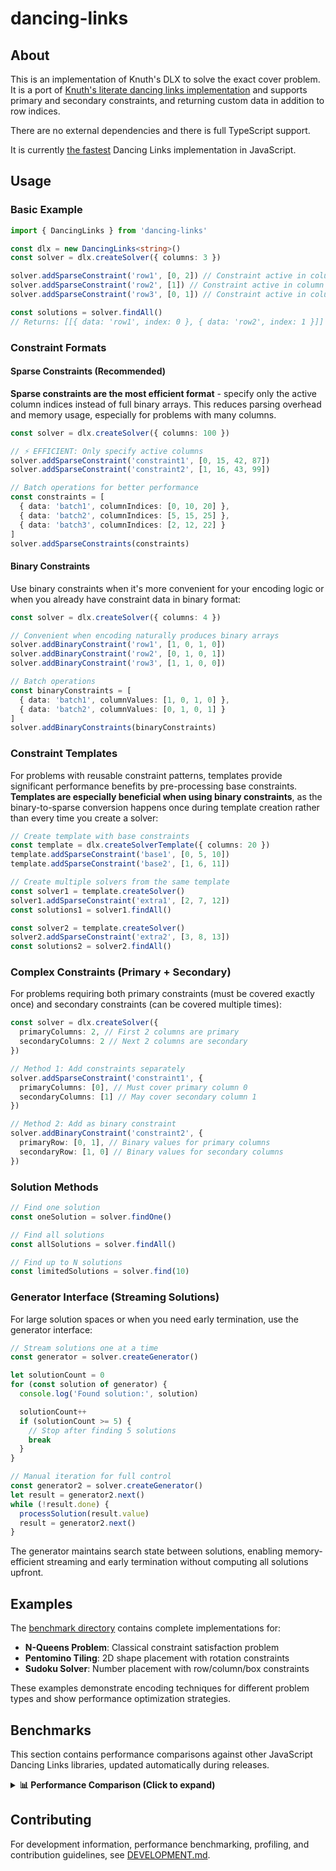 # dancing-links

## About

This is an implementation of Knuth's DLX to solve the exact cover problem.
It is a port of [Knuth's literate dancing links implementation](https://cs.stanford.edu/~knuth/programs/dance.w) and supports primary and secondary constraints, and returning custom data in addition to row indices.

There are no external dependencies and there is full TypeScript support.

It is currently [the fastest](#benchmarks) Dancing Links implementation in JavaScript.

## Usage

### Basic Example

```ts
import { DancingLinks } from 'dancing-links'

const dlx = new DancingLinks<string>()
const solver = dlx.createSolver({ columns: 3 })

solver.addSparseConstraint('row1', [0, 2]) // Constraint active in columns 0 and 2
solver.addSparseConstraint('row2', [1]) // Constraint active in column 1
solver.addSparseConstraint('row3', [0, 1]) // Constraint active in columns 0 and 1

const solutions = solver.findAll()
// Returns: [[{ data: 'row1', index: 0 }, { data: 'row2', index: 1 }]]
```

### Constraint Formats

#### Sparse Constraints (Recommended)

**Sparse constraints are the most efficient format** - specify only the active column indices instead of full binary arrays. This reduces parsing overhead and memory usage, especially for problems with many columns.

```ts
const solver = dlx.createSolver({ columns: 100 })

// ⚡ EFFICIENT: Only specify active columns
solver.addSparseConstraint('constraint1', [0, 15, 42, 87])
solver.addSparseConstraint('constraint2', [1, 16, 43, 99])

// Batch operations for better performance
const constraints = [
  { data: 'batch1', columnIndices: [0, 10, 20] },
  { data: 'batch2', columnIndices: [5, 15, 25] },
  { data: 'batch3', columnIndices: [2, 12, 22] }
]
solver.addSparseConstraints(constraints)
```

#### Binary Constraints

Use binary constraints when it's more convenient for your encoding logic or when you already have constraint data in binary format:

```ts
const solver = dlx.createSolver({ columns: 4 })

// Convenient when encoding naturally produces binary arrays
solver.addBinaryConstraint('row1', [1, 0, 1, 0])
solver.addBinaryConstraint('row2', [0, 1, 0, 1])
solver.addBinaryConstraint('row3', [1, 1, 0, 0])

// Batch operations
const binaryConstraints = [
  { data: 'batch1', columnValues: [1, 0, 1, 0] },
  { data: 'batch2', columnValues: [0, 1, 0, 1] }
]
solver.addBinaryConstraints(binaryConstraints)
```

### Constraint Templates

For problems with reusable constraint patterns, templates provide significant performance benefits by pre-processing base constraints. **Templates are especially beneficial when using binary constraints**, as the binary-to-sparse conversion happens once during template creation rather than every time you create a solver:

```ts
// Create template with base constraints
const template = dlx.createSolverTemplate({ columns: 20 })
template.addSparseConstraint('base1', [0, 5, 10])
template.addSparseConstraint('base2', [1, 6, 11])

// Create multiple solvers from the same template
const solver1 = template.createSolver()
solver1.addSparseConstraint('extra1', [2, 7, 12])
const solutions1 = solver1.findAll()

const solver2 = template.createSolver()
solver2.addSparseConstraint('extra2', [3, 8, 13])
const solutions2 = solver2.findAll()
```

### Complex Constraints (Primary + Secondary)

For problems requiring both primary constraints (must be covered exactly once) and secondary constraints (can be covered multiple times):

```ts
const solver = dlx.createSolver({
  primaryColumns: 2, // First 2 columns are primary
  secondaryColumns: 2 // Next 2 columns are secondary
})

// Method 1: Add constraints separately
solver.addSparseConstraint('constraint1', {
  primaryColumns: [0], // Must cover primary column 0
  secondaryColumns: [1] // May cover secondary column 1
})

// Method 2: Add as binary constraint
solver.addBinaryConstraint('constraint2', {
  primaryRow: [0, 1], // Binary values for primary columns
  secondaryRow: [1, 0] // Binary values for secondary columns
})
```

### Solution Methods

```ts
// Find one solution
const oneSolution = solver.findOne()

// Find all solutions
const allSolutions = solver.findAll()

// Find up to N solutions
const limitedSolutions = solver.find(10)
```

### Generator Interface (Streaming Solutions)

For large solution spaces or when you need early termination, use the generator interface:

```ts
// Stream solutions one at a time
const generator = solver.createGenerator()

let solutionCount = 0
for (const solution of generator) {
  console.log('Found solution:', solution)

  solutionCount++
  if (solutionCount >= 5) {
    // Stop after finding 5 solutions
    break
  }
}

// Manual iteration for full control
const generator2 = solver.createGenerator()
let result = generator2.next()
while (!result.done) {
  processSolution(result.value)
  result = generator2.next()
}
```

The generator maintains search state between solutions, enabling memory-efficient streaming and early termination without computing all solutions upfront.

## Examples

The [benchmark directory](https://github.com/TimBeyer/node-dlx/tree/master/benchmark) contains complete implementations for:

- **N-Queens Problem**: Classical constraint satisfaction problem
- **Pentomino Tiling**: 2D shape placement with rotation constraints
- **Sudoku Solver**: Number placement with row/column/box constraints

These examples demonstrate encoding techniques for different problem types and show performance optimization strategies.

## Benchmarks

This section contains performance comparisons against other JavaScript Dancing Links libraries, updated automatically during releases.

<details>
<summary><strong>📊 Performance Comparison (Click to expand)</strong></summary>

All benchmarks run on the same machine with identical test cases. Results show operations per second (higher is better).

### A solution to the sudoku

| Library | Ops/Sec | Relative Performance | Margin of Error |
|---------|---------|---------------------|-----------------|
| dancing-links template | 14735.81 | **1.00x (fastest)** | ±3.41% |
| dancing-links (sparse) | 14689.71 | 1.00x | ±3.80% |
| dancing-links generator | 14243.16 | 0.97x | ±3.88% |
| dancing-links (binary) | 4700.84 | 0.32x | ±1.66% |
| dance | 2245.77 | 0.15x | ±4.74% |
| dlxlib | 1577.34 | 0.11x | ±2.64% |
| dancing-links-algorithm | 1392.54 | 0.09x | ±4.20% |

### Finding one pentomino tiling on a 6x10 field

| Library | Ops/Sec | Relative Performance | Margin of Error |
|---------|---------|---------------------|-----------------|
| dancing-links (sparse) | 555.72 | **1.00x (fastest)** | ±2.07% |
| dancing-links generator | 547.21 | 0.98x | ±2.23% |
| dancing-links template | 536.39 | 0.97x | ±3.75% |
| dancing-links (binary) | 511.21 | 0.92x | ±1.14% |
| dlxlib | 142.20 | 0.26x | ±1.44% |
| dance | 64.11 | 0.12x | ±4.52% |

### Finding ten pentomino tilings on a 6x10 field

| Library | Ops/Sec | Relative Performance | Margin of Error |
|---------|---------|---------------------|-----------------|
| dancing-links (sparse) | 83.31 | **1.00x (fastest)** | ±1.97% |
| dancing-links template | 83.15 | 1.00x | ±2.47% |
| dancing-links (binary) | 83.01 | 1.00x | ±1.50% |
| dancing-links generator | 75.28 | 0.90x | ±5.30% |
| dlxlib | 22.30 | 0.27x | ±1.57% |
| dance | 14.09 | 0.17x | ±1.23% |

### Finding one hundred pentomino tilings on a 6x10 field

| Library | Ops/Sec | Relative Performance | Margin of Error |
|---------|---------|---------------------|-----------------|
| dancing-links (binary) | 12.26 | **1.00x (fastest)** | ±0.98% |
| dancing-links template | 12.15 | 0.99x | ±1.99% |
| dancing-links generator | 12.07 | 0.98x | ±2.51% |
| dancing-links (sparse) | 11.65 | 0.95x | ±4.90% |
| dlxlib | 3.06 | 0.25x | ±1.72% |
| dance | 2.12 | 0.17x | ±2.71% |

**Testing Environment:**
- Node.js v22.15.1
- Test cases: Sudoku solving, pentomino tiling (1, 10, 100 solutions)

*Last updated: 2025-08-06*

</details>

## Contributing

For development information, performance benchmarking, profiling, and contribution guidelines, see [DEVELOPMENT.md](DEVELOPMENT.md).
